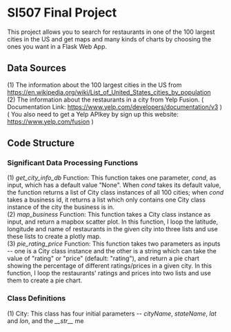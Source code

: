 # SI507 Final Project
This project allows you to search for restaurants in one of the 100 largest cities in the US and get maps and many kinds of charts by choosing the ones you want in a Flask Web App.

## Data Sources
(1) The information about the 100 largest cities in the US from https://en.wikipedia.org/wiki/List_of_United_States_cities_by_population  
(2) The information about the restaurants in a city from Yelp Fusion. ( Documentation Link: https://www.yelp.com/developers/documentation/v3 ) ( You also need to get a Yelp APIkey by sign up this website: https://www.yelp.com/fusion )  

## Code Structure
### Significant Data Processing Functions
(1) *get_city_info_db* Function: This function takes one parameter, *cond*, as input, which has a default value "None". When *cond* takes its default value, the function returns a list of City class instances of all 100 cities; when *cond* takes a business id, it returns a list which only contains one City class instance of the city the business is in.     
(2) *map_business* Function: This function takes a City class instance as input, and return a mapbox scatter plot. In this function, I loop the latitude, longitude and name of restaurants in the given city into three lists and use these lists to create a plotly map.  
(3) *pie_rating_price* Function: This function takes two parameters as inputs -- one is a City class instance and the other is a string which can take the value of "rating" or "price" (default: "rating"), and return a pie chart showing the percentage of different ratings/prices in a given city. In this function, I loop the restaurants' ratings and prices into two lists and use them to create a pie chart.
### Class Definitions  
(1) City: This class has four initial parameters -- *cityName*, *stateName*, *lat* and *lon*, and the *\_\_str\_\_* me
